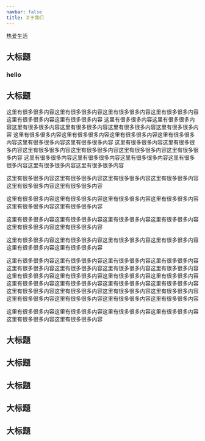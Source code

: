 ```yaml
---
navbar: false
title: 关于我们
---
```


热爱生活

## 大标题
### hello
## 大标题
这里有很多很多内容这里有很多很多内容这里有很多很多内容这里有很多很多内容这里有很多很多内容这里有很多很多内容
这里有很多很多内容这里有很多很多内容这里有很多很多内容这里有很多很多内容这里有很多很多内容这里有很多很多内容
这里有很多很多内容这里有很多很多内容这里有很多很多内容这里有很多很多内容这里有很多很多内容这里有很多很多内容
这里有很多很多内容这里有很多很多内容这里有很多很多内容这里有很多很多内容这里有很多很多内容这里有很多很多内容
这里有很多很多内容这里有很多很多内容这里有很多很多内容这里有很多很多内容这里有很多很多内容这里有很多很多内容



这里有很多很多内容这里有很多很多内容这里有很多很多内容这里有很多很多内容这里有很多很多内容这里有很多很多内容


这里有很多很多内容这里有很多很多内容这里有很多很多内容这里有很多很多内容这里有很多很多内容这里有很多很多内容


这里有很多很多内容这里有很多很多内容这里有很多很多内容这里有很多很多内容这里有很多很多内容这里有很多很多内容

这里有很多很多内容这里有很多很多内容这里有很多很多内容这里有很多很多内容这里有很多很多内容这里有很多很多内容







这里有很多很多内容这里有很多很多内容这里有很多很多内容这里有很多很多内容这里有很多很多内容这里有很多很多内容这里有很多很多内容这里有很多很多内容这里有很多很多内容这里有很多很多内容这里有很多很多内容这里有很多很多内容这里有很多很多内容这里有很多很多内容这里有很多很多内容这里有很多很多内容这里有很多很多内容这里有很多很多内容这里有很多很多内容这里有很多很多内容这里有很多很多内容这里有很多很多内容这里有很多很多内容这里有很多很多内容




这里有很多很多内容这里有很多很多内容这里有很多很多内容这里有很多很多内容这里有很多很多内容这里有很多很多内容
## 大标题
## 大标题
## 大标题
## 大标题
## 大标题
